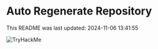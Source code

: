 # Auto Regenerate Repository

This README was last updated: 2024-11-06 13:41:55

 ![TryHackMe](https://tryhackme.com/badge/533634)